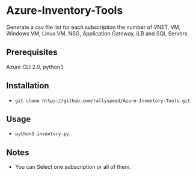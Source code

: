# Azure-Inventory-Tools
Generate a csv file list for each subscription the number of VNET, VM, Windows VM, Linux VM, NSG, Application Gateway, iLB and SQL Servers

## Prerequisites
Azure CLI 2.0, python3

## Installation
- `git clone https://github.com/rallyspeed/Azure-Inventory-Tools.git`

## Usage
- `python3 inventory.py`

## Notes
 - You can Select one subscription or all of them.
